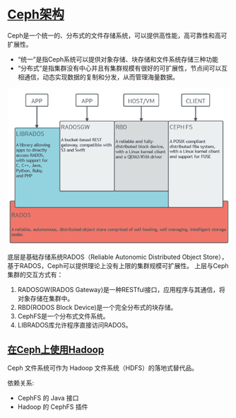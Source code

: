 # [Ceph架构](https://github.com/sunxs1101/ceph)

Ceph是一个统一的、分布式的文件存储系统，可以提供高性能，高可靠性和高可扩展性。

- “统一”是指Ceph系统可以提供对象存储、块存储和文件系统存储三种功能
- “分布式”是指集群没有中心并且有集群规模有很好的可扩展性，节点间可以互相通信，动态实现数据的复制和分发，从而管理海量数据。 

![Ceph架构](img/ceph-architecture.png)

底层是基础存储系统RADOS（Reliable Autonomic Distributed Object Store），基于RADOS，Ceph可以提供理论上没有上限的集群规模可扩展性。 上层与Ceph集群的交互方式有：

1. RADOSGW(RADOS Gateway)是一种RESTful接口，应用程序与其通信，将对象存储在集群中。
2. RBD(RODOS Block Device)是一个完全分布式的块存储。
3. CephFS是一个分布式文件系统。
4. LIBRADOS库允许程序直接访问RADOS。

## [在Ceph上使用Hadoop](http://docs.ceph.org.cn/cephfs/hadoop/)

Ceph 文件系统可作为 Hadoop 文件系统（HDFS）的落地式替代品。

依赖关系:
- CephFS 的 Java 接口
- Hadoop 的 CephFS 插件


